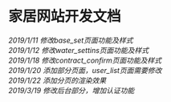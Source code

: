 # 家居网站开发文档
*2019/1/11 修改base_set页面功能及样式*  
*2019/1/12 修改water_settins页面功能及样式*  
*2019/1/18 修改contract_confirm页面功能及样式*  
*2019/1/20 添加部分页面，user_list页面需要修改*  
*2019/1/22 添加分页的渲染效果*  
*2019/3/19 修改后台部分，增加认证功能*  


